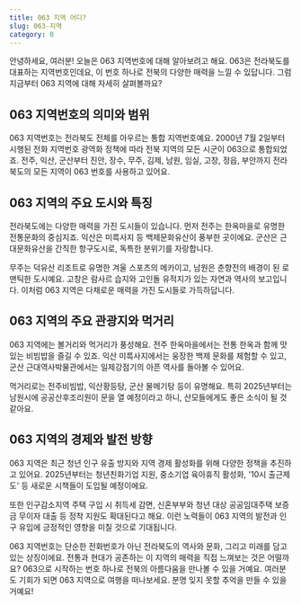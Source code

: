 ```yaml
---
title: 063 지역 어디?
slug: 063-지역
category: 0
---
```


안녕하세요, 여러분! 오늘은 063 지역번호에 대해 알아보려고 해요. 063은 전라북도를 대표하는 지역번호인데요, 이 번호 하나로 전북의 다양한 매력을 느낄 수 있답니다. 그럼 지금부터 063 지역에 대해 자세히 살펴볼까요?

## 063 지역번호의 의미와 범위

063 지역번호는 전라북도 전체를 아우르는 통합 지역번호예요. 2000년 7월 2일부터 시행된 전화 지역번호 광역화 정책에 따라 전북 지역의 모든 시군이 063으로 통합되었죠. 전주, 익산, 군산부터 진안, 장수, 무주, 김제, 남원, 임실, 고창, 정읍, 부안까지 전라북도의 모든 지역이 063 번호를 사용하고 있어요.

## 063 지역의 주요 도시와 특징

전라북도에는 다양한 매력을 가진 도시들이 있습니다. 먼저 전주는 한옥마을로 유명한 전통문화의 중심지죠. 익산은 미륵사지 등 백제문화유산이 풍부한 곳이에요. 군산은 근대문화유산을 간직한 항구도시로, 독특한 분위기를 자랑합니다.

무주는 덕유산 리조트로 유명한 겨울 스포츠의 메카이고, 남원은 춘향전의 배경이 된 로맨틱한 도시예요. 고창은 람사르 습지와 고인돌 유적지가 있는 자연과 역사의 보고입니다. 이처럼 063 지역은 다채로운 매력을 가진 도시들로 가득하답니다.

## 063 지역의 주요 관광지와 먹거리

063 지역에는 볼거리와 먹거리가 풍성해요. 전주 한옥마을에서는 전통 한옥과 함께 맛있는 비빔밥을 즐길 수 있죠. 익산 미륵사지에서는 웅장한 백제 문화를 체험할 수 있고, 군산 근대역사박물관에서는 일제강점기의 아픈 역사를 돌아볼 수 있어요.

먹거리로는 전주비빔밥, 익산황등탕, 군산 물메기탕 등이 유명해요. 특히 2025년부터는 남원시에 공공산후조리원이 문을 열 예정이라고 하니, 산모들에게도 좋은 소식이 될 것 같아요.

## 063 지역의 경제와 발전 방향

063 지역은 최근 청년 인구 유출 방지와 지역 경제 활성화를 위해 다양한 정책을 추진하고 있어요. 2025년부터는 청년친화기업 지원, 중소기업 육아휴직 활성화, '10시 출근제도' 등 새로운 시책들이 도입될 예정이에요.

또한 인구감소지역 주택 구입 시 취득세 감면, 신혼부부와 청년 대상 공공임대주택 보증금 무이자 대출 등 정착 지원도 확대된다고 해요. 이런 노력들이 063 지역의 발전과 인구 유입에 긍정적인 영향을 미칠 것으로 기대됩니다.

063 지역번호는 단순한 전화번호가 아닌 전라북도의 역사와 문화, 그리고 미래를 담고 있는 상징이에요. 전통과 현대가 공존하는 이 지역의 매력을 직접 느껴보는 것은 어떨까요? 063으로 시작하는 번호 하나로 전북의 아름다움을 만나볼 수 있을 거예요. 여러분도 기회가 되면 063 지역으로 여행을 떠나보세요. 분명 잊지 못할 추억을 만들 수 있을 거예요!